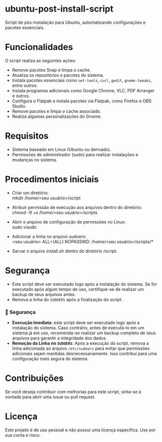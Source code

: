 # ubuntu-post-install-script

Script de pós-instalação para Ubuntu, automatizando configurações e pacotes essenciais.

# Funcionalidades

O script realiza as seguintes ações:

- Remove pacotes Snap e limpa o cache.
- Atualiza os repositórios e pacotes do sistema.
- Instala pacotes essenciais como `net-tools`, `curl`, `gedit`, `gnome-tweaks`, entre outros.
- Instala programas adicionais como Google Chrome, VLC, PDF Arranger e outros.
- Configura o Flatpak e instala pacotes via Flatpak, como Firefox e OBS Studio.
- Remove pacotes e limpa o cache associado.
- Realiza algumas personalizações do Gnome.

# Requisitos

- Sistema baseado em Linux (Ubuntu ou derivado).
- Permissões de administrador (sudo) para realizar instalações e mudanças no sistema.

# Procedimentos iniciais

- Criar um diretório:<br>
mkdir /home/<seu usuário>/script

- Atribuir permissão de execução aos arquivos dentro do diretório:<br>
chmod -R +x /home/<seu usuário>/scripts

- Abrir o arquivo de configuração de permissões no Linux:<br>
sudo visudo

- Adicionar a linha no arquivo sudoers:<br>
<seu usuário> ALL=(ALL) NOPASSWD: /home/<seu usuário>/scripts/*

- Sarvar o arquivo install.sh dentro do diretório /script.

# Segurança

- Este script deve ser executado logo após a instalação do sistema. Se for executado após algum tempo de uso, certifique-se de realizar um backup de seus arquivos antes.
- Remova a linha do `SUDOERS` após a finalização do script.

### 🔐 **Segurança**

- **Execução Imediata**: este script deve ser executado logo após a instalação do sistema. Caso contrário, antes de executá-lo em um sistema já em uso, recomenda-se realizar um backup completo de seus arquivos para garantir a integridade dos dados.
- **Remoção da Linha no `SUDOERS`**: Após a execução do script, remova a linha adicionada ao arquivo `/etc/sudoers` para evitar que permissões adicionais sejam mantidas desnecessariamente. Isso contribui para uma configuração mais segura do sistema.



# Contribuições
Se você deseja contribuir com melhorias para este script, sinta-se à vontade para abrir uma issue ou pull request.

# Licença
Este projeto é de uso pessoal e não possui uma licença específica. Use por sua conta e risco.
